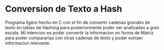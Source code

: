 # Conversion de Texto a Hash
Programa ligero hecho en C con el fin de convertir cadenas grandes
de texto en tablas de Hashing para posteriormente poder ser 
analizadas a gran escala. Mi intencion es poder convertir la informacion
en forma de Matriz para poder compararlas con otras cadenas de texto
y poder extraer informacion relevante.